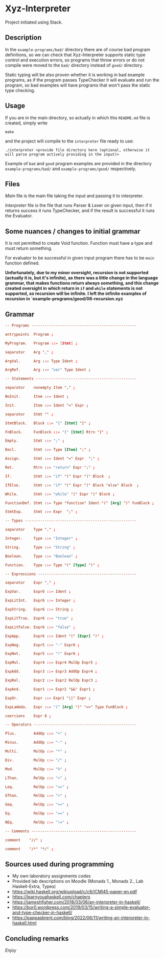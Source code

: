 # Xyz-Interpreter

Project initiated using Stack.

## Description

In the `example-programs/bad/` directory there are of course bad program definitions, so we can check that
Xyz-Interpreter supports static type control and execution errors, so programs that throw errors or do not compile
were moved to the `bad/` directory instead of `good/` directory.

Static typing will be also proven whether it is working in bad example programs, as if the program passes 
TypeChecker it will evaluate and run the program, so bad examples will have programs that won't pass 
the static type checking.

## Usage

If you are in the main directory, so actually in which this `README.md` file is created, simply write 

```shell
make
```

and the project will compile to the `interpreter` file ready to use:

```shell
./interpreter <provide file directory here (optional, otherwise it will parse program actively providing in the input)>
```

Example of `bad` and `good` program examples are provided in the directory `example-programs/bad/` and `example-programs/good/` respectively.

## Files

*Main* file is the main file taking the input and passing it to interpreter.

*Interpreter* file is the file that runs Parser & Lexer on given input, 
then if it returns success it runs TypeChecker, and if the result is successful
it runs the Evaluator. 

## Some nuances / changes to initial grammar

It is not permitted to create Void function. Function must have a type and must return something.

For evaluator to be successful in given input program there has to be `main` function defined.

**Unfortunately, due to my minor oversight, recursion is not supported (actually it is, but it's infinite), as there was a little change in the language grammar, that makes functions return always something, and this change created oversight in which return in `if` and `while` statements is not supported, so recursion will be infinite. I left the infinite examples of recursion in `example-programs/good/06-recursion.xyz**

## Grammar

```cf
-- Programs ------------------------------------------------

entrypoints  Program ;

MyProgram.   Program ::= [Stmt] ;

separator    Arg "," ;

ArgVal.      Arg ::= Type Ident ;

ArgRef.      Arg ::= "var" Type Ident ;

-- Statements ----------------------------------------------

separator    nonempty Item "," ;

NoInit.      Item ::= Ident ; 

Init.        Item ::= Ident "=" Expr ;

separator    Stmt "" ;

StmtBlock.   Block ::= "{" [Stmt] "}" ;

FnBlock.     FunBlock ::= "{" [Stmt] Rtrn "}" ;

Empty.       Stmt ::= ";" ;

Decl.        Stmt ::= Type [Item] ";" ;

Assign.      Stmt ::= Ident "=" Expr  ";" ;

Ret.         Rtrn ::= "return" Expr ";" ;

If.          Stmt ::= "if" "(" Expr ")" Block  ;

IfElse.      Stmt ::= "if" "(" Expr ")" Block "else" Block  ;

While.       Stmt ::= "while" "(" Expr ")" Block ;

FunctionDef. Stmt ::= Type "function" Ident "(" [Arg] ")" FunBlock ;

StmtExp.     Stmt ::= Expr  ";" ;

-- Types ---------------------------------------------------

separator    Type "," ;

Integer.     Type ::= "Integer" ;

String.      Type ::= "String" ;

Boolean.     Type ::= "Boolean" ;

Function.    Type ::= Type "(" [Type] ")" ;

-- Expressions ---------------------------------------------

separator    Expr "," ;

ExpVar.      Expr6 ::= Ident ;

ExpLitInt.   Expr6 ::= Integer ;

ExpString.   Expr6 ::= String ;

ExpLitTrue.  Expr6 ::= "true" ;

ExpLitFalse. Expr6 ::= "false" ;

ExpApp.      Expr6 ::= Ident "(" [Expr] ")" ;

ExpNeg.      Expr5 ::= "-" Expr6 ;

ExpNot.      Expr5 ::= "!" Expr6 ;

ExpMul.      Expr4 ::= Expr4 MulOp Expr5 ;

ExpAdd.      Expr3 ::= Expr3 AddOp Expr4 ;

ExpRel.      Expr2 ::= Expr2 RelOp Expr3 ;

ExpAnd.      Expr1 ::= Expr2 "&&" Expr1 ;

ExpOr.       Expr ::= Expr1 "||" Expr ;

ExpLambda.   Expr ::= "(" [Arg] ")" "=>" Type FunBlock ; 

coercions    Expr 6 ;

-- Operators -----------------------------------------------

Plus.        AddOp ::= "+" ;

Minus.       AddOp ::= "-" ;

Multi.       MulOp ::= "*" ;

Div.         MulOp ::= "/" ;

Mod.         MulOp ::= "%" ;

LThan.       RelOp ::= "<" ;

Leq.         RelOp ::= "<=" ;

GThan.       RelOp ::= ">" ;

Geq.         RelOp ::= ">=" ;

Eq.          RelOp ::= "==" ;

NEq.         RelOp ::= "!=" ;

-- Comments ------------------------------------------------

comment    "//" ;

comment    "/*" "*/" ;

```

## Sources used during programming

- My own laboratory assignments codes
- Provided lab descriptions on Moodle (Monads 1., Monads 2., Lab Haskell-Extra, Types)
- https://wiki.haskell.org/wikiupload/c/c6/ICMI45-paper-en.pdf
- https://learnyouahaskell.com/chapters
- https://jameshfisher.com/2018/03/06/an-interpreter-in-haskell/ 
- https://bor0.wordpress.com/2019/03/15/writing-a-simple-evaluator-and-type-checker-in-haskell/
- https://pappasbrent.com/blog/2022/06/11/writing-an-interpreter-in-haskell.html

## Concluding remarks

*Enjoy*
